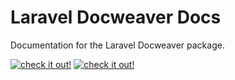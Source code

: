 # Laravel Docweaver Docs

Documentation for the Laravel Docweaver package. 

[![check it out!](https://img.shields.io/badge/check-it%20out!-red.svg?style=flat-square)](https://github.com/reliqarts/docweaver)
[![check it out!](https://img.shields.io/badge/read-the%20docs-blue.svg?style=flat-square)](http://docweaver.reliqarts.com) 